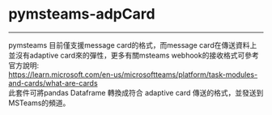 # pymsteams-adpCard
-----------------
pymsteams 目前僅支援message card的格式，而message card在傳送資料上並沒有adaptive card來的彈性，更多有關msteams webhook的接收格式可參考官方說明:<br>
https://learn.microsoft.com/en-us/microsoftteams/platform/task-modules-and-cards/what-are-cards<br>
此套件可將pandas Dataframe 轉換成符合 adaptive card 傳送的格式，並發送到MSTeams的頻道。
